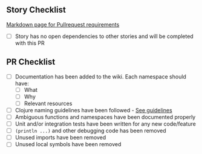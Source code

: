 ## Story Checklist
[Markdown page for Pullrequest requirements](https://github.com/Jonas-DaiMa/chess-game/projects/1#card-68129281)
- [ ] Story has no open dependencies to other stories and will be completed with this PR

## PR Checklist

- [ ] Documentation has been added to the wiki. Each namespace should have:
  - [ ] What
  - [ ] Why
  - [ ] Relevant resources
- [ ] Clojure naming guidelines have been followed - [See guidelines](https://guide.clojure.style/#naming)
- [ ] Ambiguous functions and namespaces have been documented properly
- [ ] Unit and/or integration tests have been written for any new code/feature
- [ ] `(println ...)` and other debugging code has been removed
- [ ] Unused imports have been removed
- [ ] Unused local symbols have been removed
